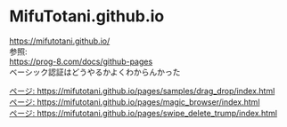 # MifuTotani.github.io  
https://mifutotani.github.io/  
参照:  
https://prog-8.com/docs/github-pages  
ベーシック認証はどうやるかよくわからんかった

  <a href="https://mifutotani.github.io/pages/samples/drag_drop/index.html">ページ: https://mifutotani.github.io/pages/samples/drag_drop/index.html</a></br>
  <a href="https://mifutotani.github.io/pages/magic_browser/index.html">ページ: https://mifutotani.github.io/pages/magic_browser/index.html</a></br>
  <a href="https://mifutotani.github.io/pages/swipe_delete_trump/index.html">ページ: https://mifutotani.github.io/pages/swipe_delete_trump/index.html</a></br>
